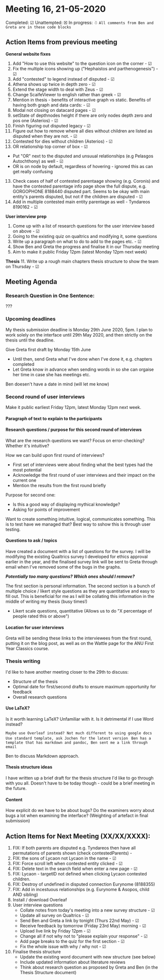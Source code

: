 # Meeting 16, 21-05-2020

Completed: &#9745;
Unattempted: &#9746;
In progress: &#9731;
``` All comments from Ben and Greta are in these code blocks ```

## Action Items from previous meeting

__General website fixes__
1. Add "How to use this website" to the question icon on the corner - &#9745;
3. Fix the multiple icons showing up ("Hephaistos and parthenogenesis") - &#9745;
5. Add "contested" to legend instead of disputed - &#9745;
6. Athena shows up twice in depth zero - &#9745;
15. Extend the stage width to deal with Zeus - &#9745;
16. Change ScaifeViewer to english rather than greek - &#9745;
17. Mention in thesis - benefits of interactive graph vs static. Benefits of having both graph and data cards: - &#9745;
18. Modal not closing on datacard pages - &#9745;
19. setState of depthnodes height if there are only nodes depth zero and pos one (Asterios) - &#9745;
20. Finish figuring out disputed legacy - &#9745;
21. Figure out how to remove where all dies without children are listed as disputed when they are not. - &#9745;
7. Contested for dies without children (Asterios) - &#9745;
12. OR relationship top corner of box - &#9745;
- Put "OR" next to the disputed and unsuual relationships (e.g Pelasgos Autochthony) as well - &#9745;
- OR is on node by default, regardless of hovering - ignored this as can get really confusing
13. Check cases of half of contested parentaage showing (e.g. Coronis) and have the contested parentage info page show the full dispute, e.g. GORGOPHONE 8188440 disputed part. Seems to be okay with main entity's parents disputed, but not if the children are disputed - &#9745;
14. Add in multiple contested main entity parentage as well - Tyndareos 8190162 - &#9745;

__User interview prep__
1. Come up with a list of research questions for the user interview based on above - &#9745;
2. Going to the existing quiz on qualtrics and modifying it, some questions
3. Write up a paragraph on what to do to add to the pages etc. - &#9745;
4. Show Ben and Greta the progress and finalise it in our Thursday meeting
5. Aim to make it public Friday 12pm (latest Monday 12pm next week)

__Thesis__
11. Write up a rough main chapters thesis structure to show the team on Thursday - &#9745;

## Meeting Agenda

### Research Question in One Sentence:

???

### Upcoming deadlines

My thesis submission deadline is Monday 29th June 2020, 5pm.
I plan to work solely on the interface until 29th May 2020, and then strictly on the thesis until the deadline.

Give Greta first draft by Monday 15th June
- Until then, send Greta what I've done when I've done it, e.g. chapters completed
- Let Greta know in advance when sending words in so she can orgaise her time in case she has meetings etc.

Ben doesen't have a date in mind (will let me know)

### Second round of user interviews 

Make it public earliest Friday 12pm, latest Monday 12pm next week.

#### Paragraph of text to explain to the participants


#### Research questions / purpose for this second round of interviews

What are the research questions we want?
Focus on error-checking? Whether it's intuitive?

How we can build upon first round of interviews?
- First set of interviews were about finding what the best types had the most potential
- Acknowledge the first round of user interviews and their impact on the current one
- Mention the results from the first round briefly

Purpose for second one:
- Is this a good way of displaying mythical knowledge? 
- Asking for points of improvement

Want to create something intuitive, logical, communicates something. This is to test have we managed that? Best way to sshow this is through user testing.

#### Questions to ask / topics

Have created a document with a list of questions for the survey. I will be modifying the existing Qualtrics survey I developed for ethics approval earlier in the year, and the finalised survey link will be sent to Greta through email when I've removed some of the bugs in the graphs.

___Potentially too many questions? Which ones should I remove?___

The first section is personal information.
The second section is a bunch of multiple choice / likert style questions as they are quantitative and easy to fill out. This is beneficial for me as I will be collating this information in the middle of writing my thesis (busy times!)
- Likert scale questions, quantitative
(Allows us to do "X percentage of people rated this <Likely> or above")

#### Location for user interviews

Greta will be sending these links to the interviewees from the first round, putting it on the blog post, as well as on the Wattle page for the ANU First Year Classics course.

### Thesis writing

I'd like to have another meeting closer to the 29th to discuss:
* Structure of the thesis
* Optimal date for first/second drafts to ensure maximum opportunity for feedback
* Overall research questions

#### Use LaTeX?

Is it worth learning LaTeX? Unfamiliar with it.
Is it detrimental if I use Word instead?

``` Maybe use Overleaf instead? Not much different to using google docs ```
``` Use standard template, ask Jochen for the latest version ```
``` Ben has a template that has markdown and pandoc, Ben sent me a link through email```

Ben to discuss Markdown approach.

#### Thesis structure ideas

I have written up a brief draft for the thesis structure I'd like to go through with you all. Doesn't have to be today though - could be a brief meeting in the future.

#### Content

How explicit do we have to be about bugs? Do the examiners worry about bugs a lot when examining the interface? (Weighting of artefact in final submission)


## Action Items for Next Meeting (XX/XX/XXXX):
1. FIX: If both parents are disputed e.g. Tyndareos then have all permutations of parents shown (check contestedParents) - 
2. FIX: the sons of Lycaon not Lycaon in the name - &#9745;
2. FIX: Force scroll left when contested entity clicked - &#9745;
3. FIX: Delete text in the search field when enter a new page - &#9745;
4. FIX: Lycaon - targetID not defined when clicking Lycaon contested children.
5. FIX: Destroy of undefined in disputed connection Eurynome (8188355)
6. FIX: Add in incestuous relationships (e.g. Eurynome & Asopos, child AND sibling)
3. Install / download Overleaf
4. User interview questions
    - Collate notes from today's meeting into a new survey structure - &#9745;
    - Update all survey on Qualtrics - &#9745;
    - Send Ben and Greta a link by tonight (Thurs 22nd May) - &#9745;
    - Receive feedback by tomorrow (Friday 23rd May) morning - &#9745;
    - Upload live link by Friday 12pm - &#9745;
    - Change all if not why not to "please explain your response" - &#9745;
    - Add page breaks to the quiz for the first section - &#9745;
    - Fix the whole issue with why / why not - &#9745;
5. Finalise thesis structure
    - Update the existing word document with new structure (see below)
    - Include updated information about literature reviews
    - Think about research question as proposed by Greta and Ben (in the Thesis Structure document)

